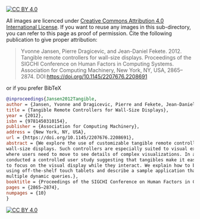 [![CC BY 4.0][cc-by-shield]][cc-by]

[cc-by]: http://creativecommons.org/licenses/by/4.0/
[cc-by-image]: https://i.creativecommons.org/l/by/4.0/88x31.png
[cc-by-shield]: https://img.shields.io/badge/License-CC%20BY%204.0-lightgrey.svg

All images are licenced under [Creative Commons Attribution 4.0 International License][cc-by]. If you want to reuse any images in this sub-directory, you can refer to this page as proof of permission. Cite the following publication to give proper attribution:

>Yvonne Jansen, Pierre Dragicevic, and Jean-Daniel Fekete. 2012. Tangible remote controllers for wall-size displays. Proceedings of the SIGCHI Conference on Human Factors in Computing Systems. Association for Computing Machinery, New York, NY, USA, 2865–2874. DOI:https://doi.org/10.1145/2207676.2208691

or if you prefer BibTeX

```bibtex
@inproceedings{Jansen2012Tangible,
author = {Jansen, Yvonne and Dragicevic, Pierre and Fekete, Jean-Daniel},
title = {Tangible Remote Controllers for Wall-Size Displays},
year = {2012},
isbn = {9781450310154},
publisher = {Association for Computing Machinery},
address = {New York, NY, USA},
url = {https://doi.org/10.1145/2207676.2208691},
abstract = {We explore the use of customizable tangible remote controllers for interacting with
wall-size displays. Such controllers are especially suited to visual exploration tasks
where users need to move to see details of complex visualizations. In addition, we
conducted a controlled user study suggesting that tangibles make it easier for users
to focus on the visual display while they interact. We explain how to build such controllers
using off-the-shelf touch tablets and describe a sample application that supports
multiple dynamic queries.},
booktitle = {Proceedings of the SIGCHI Conference on Human Factors in Computing Systems},
pages = {2865–2874},
numpages = {10}
}
```

[![CC BY 4.0][cc-by-image]][cc-by]
